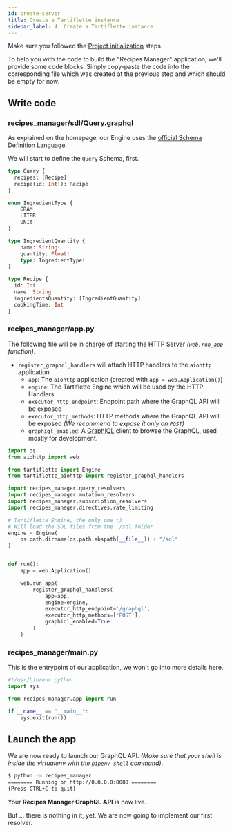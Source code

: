 ```yaml
---
id: create-server
title: Create a Tartiflette instance
sidebar_label: 4. Create a Tartiflette instance
---
```


Make sure you followed the [Project initialization](/docs/tutorial/install-tartiflette) steps.

To help you with the code to build the "Recipes Manager" application, we'll provide some code blocks. Simply copy-paste the code into the corresponding file which was created at the previous step and which should be empty for now.

## Write code

### **recipes_manager/sdl/Query.graphql**

As explained on the homepage, our Engine uses the [official Schema Definition Language](https://graphql.org/learn/schema/).

We will start to define the `Query` Schema, first.

```graphql
type Query {
  recipes: [Recipe]
  recipe(id: Int!): Recipe
}

enum IngredientType {
    GRAM
    LITER
    UNIT
}

type IngredientQuantity {
    name: String!
    quantity: Float!
    type: IngredientType!
}

type Recipe {
  id: Int
  name: String
  ingredientsQuantity: [IngredientQuantity]
  cookingTime: Int
}
```

### **recipes_manager/app.py**

The following file will be in charge of starting the HTTP Server _(`web.run_app` function)_.

* `register_graphql_handlers` will attach HTTP handlers to the `aiohttp` application
  * `app`: The `aiohttp` application (created with `app = web.Application()`)
  * `engine`: The Tartiflette Engine which will be used by the HTTP Handlers
  * `executor_http_endpoint`: Endpoint path where the GraphQL API will be exposed
  * `executor_http_methods`: HTTP methods where the GraphQL API will be exposed _(We recommend to expose it only on `POST`)_
  * `graphiql_enabled`: A [GraphiQL](https://github.com/graphql/graphiql) client to browse the GraphQL, used mostly for development.

```python
import os
from aiohttp import web

from tartiflette import Engine
from tartiflette_aiohttp import register_graphql_handlers

import recipes_manager.query_resolvers
import recipes_manager.mutation_resolvers
import recipes_manager.subscription_resolvers
import recipes_manager.directives.rate_limiting

# Tartiflette Engine, the only one :)
# Will load the SDL files from the ./sdl folder
engine = Engine(
    os.path.dirname(os.path.abspath(__file__)) + "/sdl"
)


def run():
    app = web.Application()

    web.run_app(
        register_graphql_handlers(
            app=app,
            engine=engine,
            executor_http_endpoint='/graphql',
            executor_http_methods=['POST'],
            graphiql_enabled=True
        )
    )
```

### **recipes_manager/__main__.py**

This is the entrypoint of our application, we won't go into more details here.

```python
#!/usr/bin/env python
import sys

from recipes_manager.app import run

if __name__ == "__main__":
    sys.exit(run())

```

## Launch the app

We are now ready to launch our GraphQL API. _(Make sure that your shell is inside the virtualenv with the `pipenv shell` command)_.

```bash
$ python -m recipes_manager
======== Running on http://0.0.0.0:8080 ========
(Press CTRL+C to quit)

```

Your **Recipes Manager GraphQL API** is now live.

But ... there is nothing in it, yet. We are now going to implement our first resolver.
